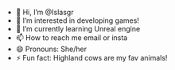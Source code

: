 - 👋 Hi, I’m @Islasgr
- 👀 I’m interested in developing games!
- 🌱 I’m currently learning Unreal engine
- 📫 How to reach me email or insta 
- 😄 Pronouns: She/her
- ⚡ Fun fact: Highland cows are my fav animals!
